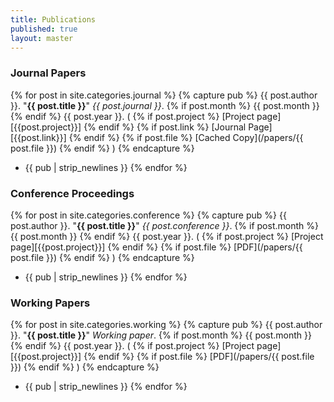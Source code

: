```yaml
---
title: Publications
published: true
layout: master
---
```


### Journal Papers

{% for post in site.categories.journal %}
{% capture pub %}
  {{ post.author }}. "**{{ post.title }}**" _{{ post.journal }}_.
  {% if post.month %} {{ post.month }} {% endif %}
  {{ post.year }}.
  (
  {% if post.project %} [Project page][{{post.project}}] {% endif %}
  {% if post.link %} [Journal Page][{{post.link}}] {% endif %}
  {% if post.file %} [Cached Copy](/papers/{{ post.file }}) {% endif %}
  )
{% endcapture %}
* {{ pub | strip_newlines }}
{% endfor %}

### Conference Proceedings

{% for post in site.categories.conference %}
{% capture pub %}
  {{ post.author }}. "**{{ post.title }}**" _{{ post.conference }}_.
  {% if post.month %} {{ post.month }} {% endif %}
  {{ post.year }}.
  (
  {% if post.project %} [Project page][{{post.project}}] {% endif %}
  {% if post.file %} [PDF](/papers/{{ post.file }}) {% endif %}
  )
{% endcapture %}
* {{ pub | strip_newlines }}
{% endfor %}

### Working Papers

{% for post in site.categories.working %}
{% capture pub %}
  {{ post.author }}. "**{{ post.title }}**" _Working paper_.
  {% if post.month %} {{ post.month }} {% endif %}
  {{ post.year }}.
  (
  {% if post.project %} [Project page][{{post.project}}] {% endif %}
  {% if post.file %} [PDF](/papers/{{ post.file }}) {% endif %}
  )
{% endcapture %}
* {{ pub | strip_newlines }}
{% endfor %}

